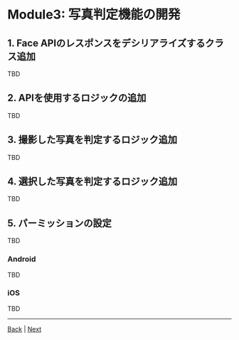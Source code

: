 # Module3: 写真判定機能の開発

## 1. Face APIのレスポンスをデシリアライズするクラス追加

TBD

## 2. APIを使用するロジックの追加

TBD

<!--写真データを受け取ってAPIからのレスポンスをデシリアライズして返すロジック追加 -->

## 3. 撮影した写真を判定するロジック追加

TBD

## 4. 選択した写真を判定するロジック追加

TBD

## 5. パーミッションの設定

TBD

### Android

TBD

### iOS

TBD

---
[Back](module2.md) | [Next](module4.md)
